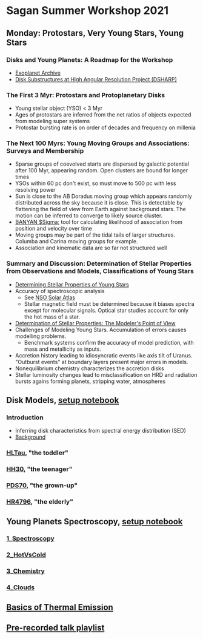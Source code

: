 # Sagan Summer Workshop 2021

## Monday: Protostars, Very Young Stars, Young Stars

### Disks and Young Planets: A Roadmap for the Workshop
- [Exoplanet Archive](https://exoplanetarchive.ipac.caltech.edu)
- [Disk Substructures at High Angular Resolution Project (DSHARP)](https://almascience.eso.org/almadata/lp/DSHARP/)

### The First 3 Myr: Protostars and Protoplanetary Disks
- Young stellar object (YSO) < 3 Myr
- Ages of protostars are inferred from the net ratios of objects expected from modeling super systems
- Protostar bursting rate is on order of decades and frequency on millenia

### The Next 100 Myrs: Young Moving Groups and Associations: Surveys and Membership
- Sparse groups of coevolved starts are dispersed by galactic potential after 100 Myr, appearing random. Open clusters are bound for longer times
- YSOs within 60 pc don't exist, so must move to 500 pc with less resolving power
- Sun is close to the AB Doradus moving group which appears randomly distributed across the sky because it is close. This is detectable by flattening the field of view from Earth against background stars. The motion can be inferred to converge to likely source cluster.
- [BANYAN $Sigma;](http://www.exoplanetes.umontreal.ca/banyan/) tool for calculating likelihood of association from position and velocity over time
- Moving groups may be part of the tidal tails of larger structures. Columba and Carina moving groups for example.
- Association and kinematic data are so far not structured well

### Summary and Discussion: Determination of Stellar Properties from Observations and Models, Classifications of Young Stars
- [Determining Stellar Properties of Young Stars](https://www.youtube.com/watch?v=lizFKZIaz9k&list=PLIbTYGsIVYtgX3sMsSOOgfoaKPrNJGmA9&index=23)
- Accuracy of spectroscopic analysis 
  - See [NSO Solar Atlas](https://nso.edu/data/historical-archive/)
  - Stellar magnetic field must be determined because it biases spectra except for molecular signals. Optical star studies account for only the hot mass of a star.
- [Determination of Stellar Properties: The Modeler's Point of View](https://www.youtube.com/watch?v=2Fw4H0MJLsA&list=PLIbTYGsIVYtgX3sMsSOOgfoaKPrNJGmA9&index=15)
- Challenges of Modeling Young Stars. Accumulation of errors causes modelling problems. 
  - Benchmark systems confirm the accuracy of model prediction, with mass and metallicity as inputs.
- Accretion history leading to idiosyncratic events like axis tilt of Uranus. "Outburst events" at boundary layers present major errors in models.
- Nonequilibrium chemistry characterizes the accretion disks
- Stellar luminosity changes lead to misclassification on HRD and radiation bursts agains forming planets, stripping water, atmospheres

## Disk Models, [setup notebook](https://colab.research.google.com/drive/1DeicNWlrmXGtJh8j3ZMyJ34jrs2E5qzH#scrollTo=L25hE6kbDvJn)
### Introduction
 - Inferring disk characteristics from spectral energy distribution (SED)
 - [Background](https://nexsci.caltech.edu/workshop/2021/Disk_Models_Hands-on_Session_Documentation.pdf)
### [HLTau](https://colab.research.google.com/drive/1Du2GL-QCJbI6jc9gsH0lcwVPtaYUn-0E), "the toddler"
### [HH30](https://colab.research.google.com/drive/1DeicNWlrmXGtJh8j3ZMyJ34jrs2E5qzH#scrollTo=L25hE6kbDvJn), "the teenager"
### [PDS70](https://colab.research.google.com/drive/18x5HwF-MVuxTk8zyjS-AfSuLKYpurFSN), "the grown-up"
### [HR4796](https://colab.research.google.com/drive/1klHv6_FqKskwdI4RhT3QwN5gEmby3aU5), "the elderly"

## Young Planets Spectroscopy, [setup notebook](https://colab.research.google.com/drive/1kYIW1VT91tadAAcJWGBhpTty_J4StJez)
### [1_Spectroscopy](https://colab.research.google.com/drive/1FRNEF6Q8TfFgfxBA-cLKKBaR4g_rLTwt)
### [2_HotVsCold](https://colab.research.google.com/drive/18JBFF2t8OkAK6Yk6hiGLWhUHflEt9dJ7)
### [3_Chemistry](https://colab.research.google.com/drive/1uGDQFj3YtDNsQK665-JacwYH0ZFS1q1s)
### [4_Clouds](https://colab.research.google.com/drive/1iprU0eq-9y6_ByDCXTTtGsTz18u9p08w)

## [Basics of Thermal Emission](https://colab.research.google.com/drive/1KJNPZ1yGffaHIw_FnimG5YcPLWs74-Pu)

## [Pre-recorded talk playlist](https://www.youtube.com/playlist?list=PLIbTYGsIVYtgX3sMsSOOgfoaKPrNJGmA9)
